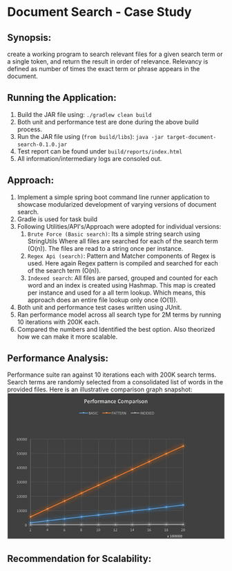 # Document Search - Case Study
## Synopsis:
create a working program to search relevant files for a given search term
or a single token, and return the result in order of relevance. Relevancy
is defined as number of times the exact term or phrase appears in the document.


## Running the Application:
1. Build the JAR file using: `./gradlew clean build`
2. Both unit and performance test are done during the above build process.
3. Run the JAR file using (`from build/libs`): `java -jar target-document-search-0.1.0.jar`
4. Test report can be found under `build/reports/index.html`
5. All information/intermediary logs are consoled out.

## Approach:
1. Implement a simple spring boot command line runner application to showcase
modularized development of varying versions of document search.
2. Gradle is used for task build
3. Following Utilities/API's/Approach were adopted for individual versions:
   1. `Brute Force (Basic search)`: Its a simple string search using StringUtils
       Where all files are searched for each of the search term (O(n)). The
       files are read to a string once per instance.
   2. `Regex Api (search)`: Pattern and Matcher components of Regex is used. Here
       again Regex pattern is compiled and searched for each of the search term
       (O(n)).
   3. `Indexed search`: All files are parsed, grouped and counted for each word
       and an index is created using Hashmap. This map is created per
       instance and used for a all term lookup. Which means, this approach does
       an entire file lookup only once (O(1)).
3. Both unit and performance test cases written using JUnit.
4. Ran performance model across all search type for 2M terms by running 10 iterations
   with 200K each.
5. Compared the numbers and Identified the best option. Also theorized how we
   can make it more scalable.

## Performance Analysis:
   Performance suite ran against 10 iterations each with 200K search terms.
   Search terms are randomly selected from a consolidated list of words in the provided
   files.
   Here is an illustrative comparison graph snapshot:
   ![performance_graph](performance_graph.png)

## Recommendation for Scalability: <Placeholder>